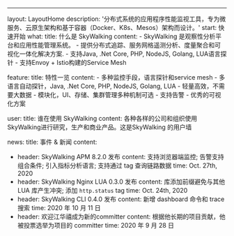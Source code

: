 ---
layout: LayoutHome
description: '分布式系统的应用程序性能监视工具，专为微服务、云原生架构和基于容器（Docker、K8s、Mesos）架构而设计。'
start: 快速开始
what:
  title: 什么是 SkyWalking
  content:
    - SkyWalking 是观察性分析平台和应用性能管理系统。
    - 提供分布式追踪、服务网格遥测分析、度量聚合和可视化一体化解决方案.
    - 支持Java, .Net Core, PHP, NodeJS, Golang, LUA语言探针
    - 支持Envoy + Istio构建的Service Mesh

feature:
  title: 特性一览
  content:
    - 多种监控手段，语言探针和service mesh
    - 多语言自动探针，Java, .Net Core, PHP, NodeJS, Golang, LUA
    - 轻量高效，不需要大数据
    - 模块化，UI、存储、集群管理多种机制可选
    - 支持告警
    - 优秀的可视化方案


user:
  title: 谁在使用 SkyWalking
  content: 各种各样的公司和组织使用SkyWalking进行研究，生产和商业产品。这是SkyWalking 的用户墙

news:
  title: 事件 & 新闻
  content:
  - header: SkyWalking APM 8.2.0 发布
    content: 支持浏览器端监控; 告警支持组合条件; 引入指标分析语言; 支持通过 tag 查询链路数据
    time: Oct. 27th, 2020
  - header: SkyWalking Nginx LUA 0.3.0 发布
    content: 库添加前缀避免与其他 LUA 库产生冲突; 添加 `http.status` tag
    time: Oct. 24th, 2020
  - header: SkyWalking CLI 0.4.0 发布
    content: 新增 dashboard 命令和 trace 搜索
    time: 2020 年 10 月 11 日
  - header: 欢迎江华禧成为新的committer
    content: 根据他长期的项目贡献，他被投票选举为项目的 committer
    time: 2020 年 9 月 28 日

